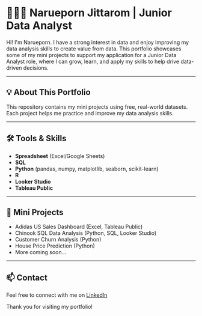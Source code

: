 # 👩🏻‍💻 Narueporn Jittarom | Junior Data Analyst

Hi! I'm Narueporn. I have a strong interest in data and enjoy improving my data analysis skills to create value from data. This portfolio showcases some of my mini projects to support my application for a Junior Data Analyst role, where I can grow, learn, and apply my skills to help drive data-driven decisions.

---

## 💡 About This Portfolio  
This repository contains my mini projects using free, real-world datasets. Each project helps me practice and improve my data analysis skills.

---

## 🛠 Tools & Skills  
- **Spreadsheet** (Excel/Google Sheets)  
- **SQL**  
- **Python** (pandas, numpy, matplotlib, seaborn, scikit-learn)  
- **R** 
- **Looker Studio**  
- **Tableau Public**  

---

## 📂 Mini Projects  
- Adidas US Sales Dashboard (Excel, Tableau Public)
- Chinook SQL Data Analysis (Python, SQL, Looker Studio)
- Customer Churn Analysis (Python)  
- House Price Prediction (Python)  
- More coming soon...

---

## 📫 Contact  
Feel free to connect with me on [LinkedIn](www.linkedin.com/in/narueporn-jittarom-9b5b40283)

Thank you for visiting my portfolio!
